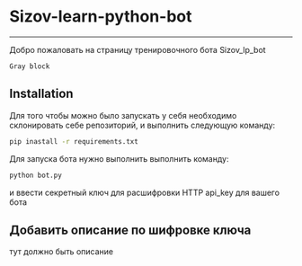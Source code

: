 # Sizov-learn-python-bot

---

Добро пожаловать на страницу тренировочного бота Sizov_lp_bot


```text
Gray block
```

## Installation

Для того чтобы можно было запускать у себя необходимо склонировать себе репозиторий, и выполнить следующую команду:
```bash
pip inastall -r requirements.txt
```

Для запуска бота нужно выполнить выполнить команду:
```bash
python bot.py
```

и ввести секретный ключ для расшифровки HTTP api_key для вашего бота


## Добавить описание по шифровке ключа

тут должно быть описание